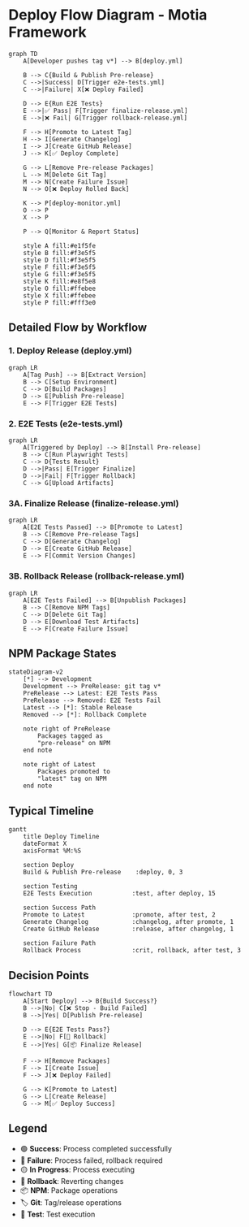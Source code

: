 # Deploy Flow Diagram - Motia Framework

```mermaid
graph TD
    A[Developer pushes tag v*] --> B[deploy.yml]
    
    B --> C{Build & Publish Pre-release}
    C -->|Success| D[Trigger e2e-tests.yml]
    C -->|Failure| X[❌ Deploy Failed]
    
    D --> E{Run E2E Tests}
    E -->|✅ Pass| F[Trigger finalize-release.yml]
    E -->|❌ Fail| G[Trigger rollback-release.yml]
    
    F --> H[Promote to Latest Tag]
    H --> I[Generate Changelog]
    I --> J[Create GitHub Release]
    J --> K[✅ Deploy Complete]
    
    G --> L[Remove Pre-release Packages]
    L --> M[Delete Git Tag]
    M --> N[Create Failure Issue]
    N --> O[❌ Deploy Rolled Back]
    
    K --> P[deploy-monitor.yml]
    O --> P
    X --> P
    
    P --> Q[Monitor & Report Status]
    
    style A fill:#e1f5fe
    style B fill:#f3e5f5
    style D fill:#f3e5f5
    style F fill:#f3e5f5
    style G fill:#f3e5f5
    style K fill:#e8f5e8
    style O fill:#ffebee
    style X fill:#ffebee
    style P fill:#fff3e0
```

## Detailed Flow by Workflow

### 1. Deploy Release (deploy.yml)
```mermaid
graph LR
    A[Tag Push] --> B[Extract Version]
    B --> C[Setup Environment]
    C --> D[Build Packages]
    D --> E[Publish Pre-release]
    E --> F[Trigger E2E Tests]
```

### 2. E2E Tests (e2e-tests.yml)
```mermaid
graph LR
    A[Triggered by Deploy] --> B[Install Pre-release]
    B --> C[Run Playwright Tests]
    C --> D{Tests Result}
    D -->|Pass| E[Trigger Finalize]
    D -->|Fail| F[Trigger Rollback]
    C --> G[Upload Artifacts]
```

### 3A. Finalize Release (finalize-release.yml)
```mermaid
graph LR
    A[E2E Tests Passed] --> B[Promote to Latest]
    B --> C[Remove Pre-release Tags]
    C --> D[Generate Changelog]
    D --> E[Create GitHub Release]
    E --> F[Commit Version Changes]
```

### 3B. Rollback Release (rollback-release.yml)
```mermaid
graph LR
    A[E2E Tests Failed] --> B[Unpublish Packages]
    B --> C[Remove NPM Tags]
    C --> D[Delete Git Tag]
    D --> E[Download Test Artifacts]
    E --> F[Create Failure Issue]
```

## NPM Package States

```mermaid
stateDiagram-v2
    [*] --> Development
    Development --> PreRelease: git tag v*
    PreRelease --> Latest: E2E Tests Pass
    PreRelease --> Removed: E2E Tests Fail
    Latest --> [*]: Stable Release
    Removed --> [*]: Rollback Complete
    
    note right of PreRelease
        Packages tagged as
        "pre-release" on NPM
    end note
    
    note right of Latest
        Packages promoted to
        "latest" tag on NPM
    end note
```

## Typical Timeline

```mermaid
gantt
    title Deploy Timeline
    dateFormat X
    axisFormat %M:%S
    
    section Deploy
    Build & Publish Pre-release    :deploy, 0, 3
    
    section Testing
    E2E Tests Execution           :test, after deploy, 15
    
    section Success Path
    Promote to Latest             :promote, after test, 2
    Generate Changelog            :changelog, after promote, 1
    Create GitHub Release         :release, after changelog, 1
    
    section Failure Path
    Rollback Process              :crit, rollback, after test, 3
```

## Decision Points

```mermaid
flowchart TD
    A[Start Deploy] --> B{Build Success?}
    B -->|No| C[❌ Stop - Build Failed]
    B -->|Yes| D[Publish Pre-release]
    
    D --> E{E2E Tests Pass?}
    E -->|No| F[🔄 Rollback]
    E -->|Yes| G[📦 Finalize Release]
    
    F --> H[Remove Packages]
    F --> I[Create Issue]
    F --> J[❌ Deploy Failed]
    
    G --> K[Promote to Latest]
    G --> L[Create Release]
    G --> M[✅ Deploy Success]
```

## Legend

- 🟢 **Success**: Process completed successfully
- 🔴 **Failure**: Process failed, rollback required  
- 🟡 **In Progress**: Process executing
- 🔄 **Rollback**: Reverting changes
- 📦 **NPM**: Package operations
- 🏷️ **Git**: Tag/release operations
- 🧪 **Test**: Test execution 